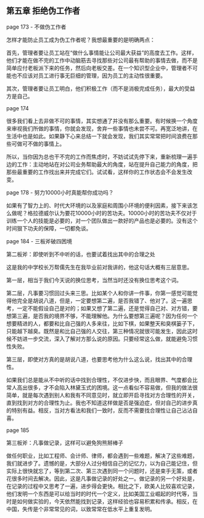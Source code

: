 ## 第五章 拒绝伪工作者

page 173 - 不做伪工作者

怎样才能防止员工成为伪工作者呢？我想最重要的是明确两点：

首先，管理者要让员工站在“做什么事情能让公司最大获益”的高度去工作。这样，他们才能在做不完的工作中动脑筋去寻找那些对公司最有帮助的事情去做，而不是简单应付老板派下来的任务，然后向老板交差。在一个知识型企业中，管理者不可能也不应该对员工进行事无巨细的管理，因为员工的主动性很重要。

其次，管理者要让员工明白，他们积极工作（而不是消极完成任务），最大的受益方是自己。

page 174

很多我们看上去非做不可的事情，其实想通了并没有那么重要。有时候换一个角度来审视我们所做的事情，你就会发现，舍弃一些事情也未尝不可。再宽泛地讲，在生活中也是如此。如果静下心来总结一下就会发现，我们其实常常把时间浪费在那些可做可不做的事情上。

所以，当你因为总也干不完的工作而焦虑时，不妨试试先停下来，重新梳理一遍手边的工作：主动地站在对公司业务帮助最大的角度，站在提升自己能力的角度，把那些最重要的工作找出来并完成它们。试试看，这样你的工作状态会不会发生改变。

page 178 - 努力10000小时真能帮你成功吗？

如果有了智力上的、时代大环境的以及家庭和周围小环境的便利因素，接下来该怎么做呢？格拉德威尔认为要花10000小时的苦功夫。10000小时的苦功夫不仅对于训练一个人的技能是必要的，对一个团队做出一款好的产品也是必要的。没有这个时间狠下功夫的保障，一切都免谈。

page 184 - 三板斧破四困境

第二板斧：即使听到不中听的话，也要试着找出其中的合理之处

这是我的中学校长万帮儒先生在我毕业前对我讲的，他这句话大概有三层意思。

第一层，相当于我们今天说的换位思考，当然当时还没有换位思考这个词。

第二层，凡事要习惯回过头来三思。比如某个人和你讲一件事，你第一感觉可能觉得他完全是胡说八道，但是，一定要想第二遍，是否我错了、他对了。这一遍思考，一定不能假设自己是对的；如果又想了第二遍，还是觉得自己对、对方错，要想第三遍，是否我的境界不够，不能理解他。为什么要想第三遍呢？因为任何一个想要精进的人，都要和比自己强的人多来往，比如下棋，如果整天和臭棋篓子下，只能越下越臭。既然是和比自己强的人交往，第三种情况就很可能发生，因此这时候不妨进一步交流，深入了解对方那么说的原因。只要经常这么做，就能避免习惯性失败。

第三层，即使对方真的是胡说八道，也要思考他为什么这么说，找出其中的合理性。

如果我们总是能从不中听的话中找到合理性，不仅进步快，而且眼界、气度都会比常人高出很多，才不会陷入林黛玉式的困境。这一点看似不容易做，但我的做法很简单，就是每次遇到别人和我有不同意见时，就立即开启寻找对方合理性的开关，直到找到对方的合理性为止。我也不知道这样做是否是强迫症，但对自己的进步真的特别有益。相反，当对方看法和我们一致时，反而不需要找合理性让自己沾沾自喜。

page 185

第三板斧：凡事做记录，这样可以避免狗熊掰棒子

做任何职业，比如工程师、会计师、律师，都会遇到一些难题，解决了这些难题，我们就进步了。遗憾的是，大部分人过分相信自己的记忆力，以为自己能记住，但实际上很快就忘了，等到第二次、第三次遇到同一个问题时，还是束手无策，或者花很多时间去解决。因此，这是凡事做记录的好处之一。做记录的另一个好处是，在记录的过程中又思考了一遍，进步得会更快。相比之下，欧美人比较喜欢记录，他们发明一个东西是可以给当时的时代一个定义，比如美国工业崛起的时代等，当时是如何做实验的，今天依然能找到记录，这样经验也容易积累和传承。相反，在中国，失传是个非常常见的词，以致常常在低水平上重复发明。
